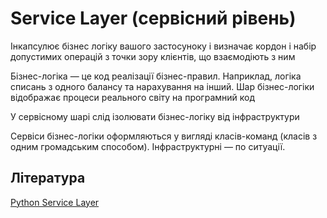 # Service Layer (сервісний рівень)

Інкапсулює бізнес логіку вашого застосуноку і визначає кордон і набір допустимих операцій з точки зору клієнтів, що взаємодіють з ним

Бізнес-логіка — це код реалізації бізнес-правил. Наприклад, логіка списань з одного балансу та нарахування на інший. Шар бізнес-логіки відображає процеси реального світу на програмний код

У сервісному шарі слід ізолювати бізнес-логіку від інфраструктури

Сервіси бізнес-логіки оформляються у вигляді класів-команд (класів з одним громадським способом). Інфраструктурні — по ситуації.

## Література

<a href="https://habr.com/ru/post/581964/">Python Service Layer</a>
